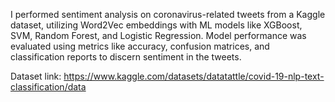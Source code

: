 I performed sentiment analysis on coronavirus-related tweets from a Kaggle dataset, utilizing Word2Vec embeddings with ML models like XGBoost, SVM, Random Forest, and Logistic Regression. Model performance was evaluated using metrics like accuracy, confusion matrices, and classification reports to discern sentiment in the tweets.

Dataset link: https://www.kaggle.com/datasets/datatattle/covid-19-nlp-text-classification/data

